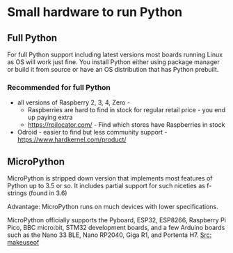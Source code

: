 # Small hardware to run Python

## Full Python

For full Python support including latest versions most boards running Linux as OS will work just fine.
You install Python either using package manager or build it from source or have an OS distribution that has Python prebuilt.

### Recommended for full Python

* all versions of Raspberry 2, 3, 4, Zero -
  * Raspberries are hard to find in stock for regular retail price - you end up paying extra
  * https://rpilocator.com/ - Find which stores have Raspberries in stock
* Odroid - easier to find but less community support - https://www.hardkernel.com/product/


## MicroPython

MicroPython is stripped down version that implements most features of Python up to 3.5 or so. It includes partial support for such niceties as f-strings (found in 3.6)

Advantage: MicroPython runs on much devices with lower specifications.

MicroPython officially supports the Pyboard, ESP32, ESP8266, Raspberry Pi Pico, BBC micro:bit, STM32 development boards, and a few Arduino boards such as the Nano 33 BLE, Nano RP2040, Giga R1, and Portenta H7. [Src: makeuseof](https://www.makeuseof.com/microcontroller-best-language-micropython-circuitpython-arduino-c)
